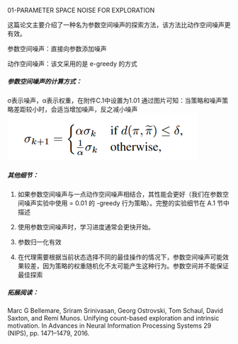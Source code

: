 01-PARAMETER SPACE NOISE FOR EXPLORATION

这篇论文主要介绍了一种名为参数空间噪声的探索方法，该方法比动作空间噪声更有效。

参数空间噪声：直接向参数添加噪声

动作空间噪声：该文采用的是 e-greedy 的方式

##### 参数空间噪声的计算方式：
σ表示噪声，α表示权重，在附件C.1中设置为1.01
通过图片可知：当策略和噪声策略差距较小时，会适当增加噪声，反之减小噪声
![alt text](image.png)


##### 其他细节：
1. 如果参数空间噪声与一点动作空间噪声相结合，其性能会更好（我们在参数空间噪声实验中使用 = 0.01 的 -greedy 行为策略）。完整的实验细节在 A.1 节中描述

2. 使用参数空间噪声时，学习进度通常会更快开始。

3. 参数归一化有效

4. 在代理需要根据当前状态选择不同的最佳操作的情况下，参数空间噪声可能效果较差，因为策略的权重随机化不太可能产生这种行为。参数空间并不能保证最佳探索

##### 拓展阅读：
Marc G Bellemare, Sriram Srinivasan, Georg Ostrovski, Tom Schaul, David Saxton, and Remi Munos. Unifying count-based exploration and intrinsic motivation. In Advances in Neural Information Processing Systems 29 (NIPS), pp. 1471–1479, 2016.